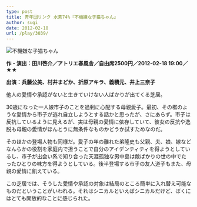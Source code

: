 ```yaml
---
type: post
title: 青年団リンク 水素74%『不機嫌な子猫ちゃん』
author: sugi
date: 2012-02-18
url: /play/3039/
---
```

<img src="http://i2.wp.com/asharpminor.com/wp-content/uploads/2012/02/fukigen.jpeg?resize=170%2C240" alt="不機嫌な子猫ちゃん" title="不機嫌な子猫ちゃん" class="alignleft size-full wp-image-3040" data-recalc-dims="1" />

**作・演出：田川啓介／アトリエ春風舎／自由席2500円／2012-02-18 19:00／★★**

**出演：兵藤公美、村井まどか、折原アキラ、義積元、井上三奈子**

他人の愛情や承認がないと生きていけない人ばかりが出てくる芝居。

30歳になった一人娘市子のことを過剰に心配する母親愛子。最初、その檻のような愛情から市子が逃れ自立しようとする話かと思ったが、さにあらず。市子は反抗しているように見えるが、実は母親の愛情に依存していて、彼女の反抗や逸脱も母親の愛情がほんとうに無条件なものかどうか試すためなのだ。

そのほかの登場人物も同様だ。愛子の年の離れた弟隆史も父親、夫、娘、嫁などなんらかの役割を家庭内で担うことで自分のアイデンティティを得ようとしているし、市子が出会い系で知り合った天涯孤独な男中島は敵ばかりの世の中でたったひとりの味方を得ようとしている。後半登場する市子の友人道子もまた、母親の愛情に飢えている。

この芝居では、そうした愛情や承認の対象は結局のところ簡単に入れ替え可能なものだということがいわれる。それはシニカルといえばシニカルだけど、ぼくにはとても開放的なことに感じられた。
